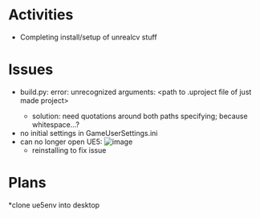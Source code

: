 # Activities

* Completing install/setup of unrealcv stuff

# Issues

* build.py: error: unrecognized arguments: <UE5 project folder> <path to .uproject file of just made project>
  * solution: need quotations around both paths specifying; because whitespace...?
* no initial settings in GameUserSettings.ini
* can no longer open UE5: ![image](https://user-images.githubusercontent.com/70297740/220213495-3b88a1d9-293f-4287-8802-08cdeca644aa.png)
  * reinstalling to fix issue


# Plans
 *clone ue5env into desktop

